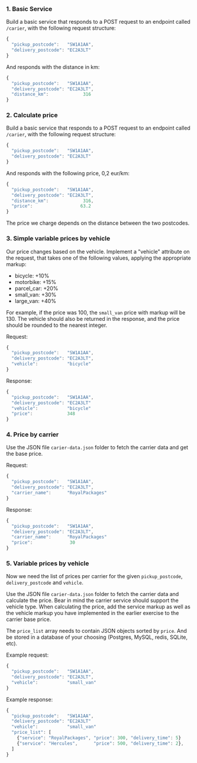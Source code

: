### 1. Basic Service

Build a basic service that responds to a POST request to an endpoint called `/carier`, with the following request structure:

```js
{
  "pickup_postcode":   "SW1A1AA",
  "delivery_postcode": "EC2A3LT"
}
```

And responds with the distance in km:

```js
{
  "pickup_postcode":   "SW1A1AA",
  "delivery_postcode": "EC2A3LT",
  "distance_km":             316
}
```

### 2. Calculate price

Build a basic service that responds to a POST request to an endpoint called `/carier`, with the following request structure:

```js
{
  "pickup_postcode":   "SW1A1AA",
  "delivery_postcode": "EC2A3LT"
}
```

And responds with the following price, 0,2 eur/km:

```js
{
  "pickup_postcode":   "SW1A1AA",
  "delivery_postcode": "EC2A3LT",
  "distance_km":             316,
  "price":                  63.2
}
```

The price we charge depends on the distance between the two postcodes. 

### 3. Simple variable prices by vehicle

Our price changes based on the vehicle. Implement a "vehicle" attribute on the request, that takes one of the following values, applying the appropriate markup:

- bicycle: +10%
- motorbike: +15%
- parcel_car: +20%
- small_van: +30%
- large_van: +40%

For example, if the price was 100, the `small_van` price with markup will be 130.
The vehicle should also be returned in the response, and the price should be rounded to the nearest integer.

Request:

```js
{
  "pickup_postcode":   "SW1A1AA",
  "delivery_postcode": "EC2A3LT",
  "vehicle":           "bicycle"
}
```

Response:

```js
{
  "pickup_postcode":   "SW1A1AA",
  "delivery_postcode": "EC2A3LT"
  "vehicle":           "bicycle"
  "price":             348
}
```

### 4. Price by carrier

Use the JSON file `carier-data.json` folder to fetch the carrier data and get the base price.

Request:

```js
{
  "pickup_postcode":   "SW1A1AA",
  "delivery_postcode": "EC2A3LT",
  "carrier_name":      "RoyalPackages"
}
```

Response:

```js
{
  "pickup_postcode":   "SW1A1AA",
  "delivery_postcode": "EC2A3LT",
  "carrier_name":      "RoyalPackages"
  "price":              30
}
```

### 5. Variable prices by vehicle

Now we need the list of prices per carrier for the given `pickup_postcode`, `delivery_postcode` and `vehicle`.

Use the JSON file `carier-data.json` folder to fetch the carrier data and calculate the price.
Bear in mind the carrier service should support the vehicle type. When calculating the price, add the service markup as well as the vehicle markup you have implemented in the earlier exercise to the carrier base price.

The `price_list` array needs to contain JSON objects sorted by `price`. And be stored in a database of your choosing (Postgres, MySQL, redis, SQLite, etc).

Example request:

```js
{
  "pickup_postcode":   "SW1A1AA",
  "delivery_postcode": "EC2A3LT",
  "vehicle":           "small_van"
}
```

Example response:

```js
{
  "pickup_postcode":   "SW1A1AA",
  "delivery_postcode": "EC2A3LT"
  "vehicle":           "small_van"
  "price_list": [
    {"service": "RoyalPackages", "price": 300, "delivery_time": 5}
    {"service": "Hercules",      "price": 500, "delivery_time": 2},
  ]
}
```
